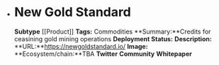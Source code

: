 - # New Gold Standard
  **Subtype** [[Product]]
  **Tags:** Commodities
  **Summary:**Credits for ceasining gold mining operations
  **Deployment Status:**
  **Description:**
  **URL:**https://newgoldstandard.io/
  **Image:**
  **Ecosystem/chain:**TBA
  **Twitter**
  **Community**
  **Whitepaper**